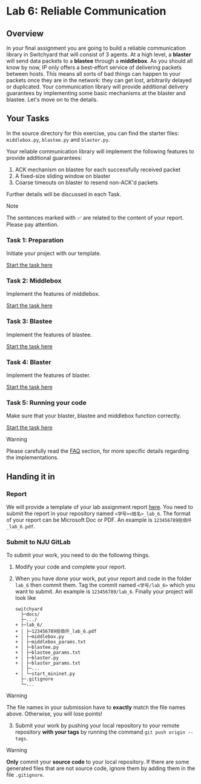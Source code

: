 # Lab 6: Reliable Communication

## Overview

In your final assignment you are going to build a reliable communication library in Switchyard that will consist of 3 agents. At a high level, a **blaster** will send data packets to a **blastee** through a **middlebox**. As you should all know by now, IP only offers a best-effort service of delivering packets between hosts. This means all sorts of bad things can happen to your packets once they are in the network: they can get lost, arbitrarily delayed or duplicated. Your communication library will provide additional delivery guarantees by implementing some basic mechanisms at the blaster and blastee. Let's move on to the details. 


## Your Tasks

In the source directory for this exercise, you can find the starter files: `middlebox.py`, `blastee.py` and `blaster.py`.

Your reliable communication library will implement the following features to provide additional guarantees: 
1. ACK mechanism on blastee for each successfully received packet
2. A fixed-size sliding window on blaster
3. Coarse timeouts on blaster to resend non-ACK'd packets

Further details will be discussed in each Task.

> [!NOTE]
> The sentences marked with ✅ are related to the content of your report. Please pay attention.

### Task 1: Preparation

Initiate your project with our template.

[Start the task here](preparation.md)

### Task 2: Middlebox 

Implement the features of middlebox.

[Start the task here](middlebox.md)

### Task 3: Blastee 

Implement the features of blastee.

[Start the task here](blastee.md)

### Task 4: Blaster 

Implement the features of blaster.

[Start the task here](blaster.md)

### Task 5: Running your code 

Make sure that your blaster, blastee and middlebox function correctly.

[Start the task here](deploy.md)

> [!WARNING]
> Please carefully read the [FAQ](faq.md) section, for more specific details regarding the implementations.

## Handing it in

### Report

We will provide a template of your lab assignment report [here](https://box.nju.edu.cn/d/123a70ac8ff34595b18f/). You need to submit the report in your repository named `<学号><姓名>_lab_6`. The format of your report can be Microsoft Doc or PDF. An example is `123456789拾佰仟_lab_6.pdf`.

### Submit to NJU GitLab

To submit your work, you need to do the following things.

1. Modify your code and complete your report.

2. When you have done your work, put your report and code in the folder `lab_6` then commit them. Tag the commit named `<学号/lab_6>` which you want to submit. An example is `123456789/lab_6`. Finally your project will look like

   ```
   switchyard
     ├─docs/
     ├─.../
   + ├─lab_6/
   + │ ├─123456789拾佰仟_lab_6.pdf
   + │ ├─middlebox.py
   + │ ├─middlebox_params.txt
   + │ ├─blastee.py
   + │ ├─blastee_params.txt
   + │ ├─blaster.py
   + │ ├─blaster_params.txt   
     │ ├─...
   + │ └─start_mininet.py
     ├─.gitignore
     └─...
   ```

  > [!WARNING]
  > The file names in your submission have to **exactly** match the file names above. Otherwise, you will lose points!

3. Submit your work by pushing your local repository to your remote repository **with your tags** by running the command `git push origin --tags`.

  > [!WARNING]
  > **Only** commit your **source code** to your local repository. If there are some generated files that are not source code, ignore them by adding them in the file `.gitignore`.
